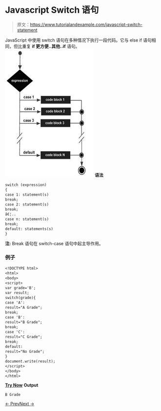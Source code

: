 # Javascript Switch 语句

> 原文：<https://www.tutorialandexample.com/javascript-switch-statement>

JavaScript 中使用 switch 语句在多种情况下执行一段代码。它与 else if 语句相同，但比重复 **if 更方便..其他..if** 语句。![](img/9d3834d5be53bd8fe3ba5b0489524bfd.png) **语法**

```
switch (expression)  
{  
case 1: statement(s)  
break;  
case 2: statement(s)  
break;  
â€¦..  
case n: statement(s)  
break;  
default: statements(s)  
}
```

**注:** Break 语句在 switch-case 语句中起主导作用。

### 例子

```
<!DOCTYPE html>  
<html>  
<body>  
<script>  
var grade='B';  
var result;  
switch(grade){  
case 'A':  
result="A Grade";  
break;  
case 'B':  
result="B Grade";  
break;  
case 'C':  
result="C Grade";  
break;  
default:  
result="No Grade";  
}  
document.write(result);  
</script>  
</body>  
</html>
```

**[Try Now](https://editor.tutorialandexample.com/web/test.jsp?filename=javascriptswitchstatement1)** **Output**

```
B Grade
```

[← Prev](https://www.tutorialandexample.com/javascript-if-else)[Next →](https://www.tutorialandexample.com/javascript-loop)